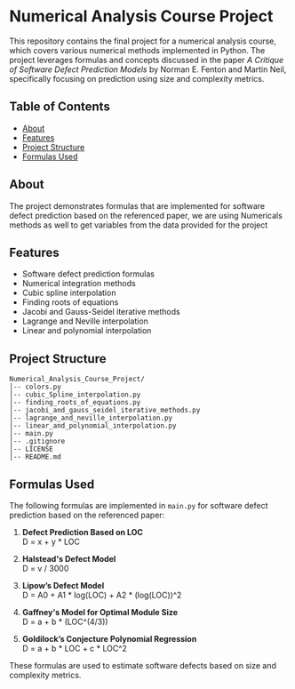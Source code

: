 # Numerical Analysis Course Project

This repository contains the final project for a numerical analysis course, which covers various numerical methods implemented in Python. The project leverages formulas and concepts discussed in the paper _A Critique of Software Defect Prediction Models_ by Norman E. Fenton and Martin Neil, specifically focusing on prediction using size and complexity metrics.

## Table of Contents

- [About](#about)
- [Features](#features)
- [Project Structure](#project-structure)
- [Formulas Used](#formulas-used)

## About

The project demonstrates formulas that are implemented for software defect prediction based on the referenced paper, we are using Numericals methods as well to get variables from the data provided for the project

## Features

- Software defect prediction formulas
- Numerical integration methods
- Cubic spline interpolation
- Finding roots of equations
- Jacobi and Gauss-Seidel iterative methods
- Lagrange and Neville interpolation
- Linear and polynomial interpolation

## Project Structure

```
Numerical_Analysis_Course_Project/
│-- colors.py
│-- cubic_Spline_interpolation.py
│-- finding_roots_of_equations.py
│-- jacobi_and_gauss_seidel_iterative_methods.py
│-- lagrange_and_neville_interpolation.py
│-- linear_and_polynomial_interpolation.py
│-- main.py
│-- .gitignore
│-- LICENSE
│-- README.md
```

## Formulas Used

The following formulas are implemented in `main.py` for software defect prediction based on the referenced paper:

1. **Defect Prediction Based on LOC** <br>
   D = x + y * LOC

2. **Halstead's Defect Model**<br>
   D = v / 3000

3. **Lipow’s Defect Model**<br>
   D = A0 + A1 * log(LOC) + A2 * (log(LOC))^2

4. **Gaffney's Model for Optimal Module Size**<br>
   D = a + b * (LOC^(4/3))

5. **Goldilock’s Conjecture Polynomial Regression**<br>
   D = a + b * LOC + c * LOC^2


These formulas are used to estimate software defects based on size and complexity metrics.

